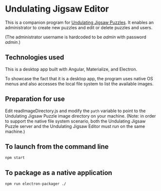 # Undulating Jigsaw Editor

This is a companion program for [Undulating Jigsaw Puzzles](https://github.com/thatmichaelpark/undulating-jigsaw-puzzle).
It enables an administrator to create new puzzles and edit or delete puzzles and users.

(The administrator username is hardcoded to be *admin* with password *admin*.)

## Technologies used

This is a desktop app built with Angular, Materialize, and Electron.

To showcase the fact that it is a desktop app, the program uses native OS menus
and also accesses the local file system to list the available images.

## Preparation for use

Edit readImageDirectory.js and modify the `path` variable to point to the
Undulating Jigsaw Puzzle image directory on your machine.
(Note: in order to support the native
file system scenario, both the Undulating Jigsaw Puzzle server and
the Undulating Jigsaw Editor must run on the same machine.)

## To launch from the command line
```
npm start
```
## To package as a native application
```
npm run electron-packager ./
```
